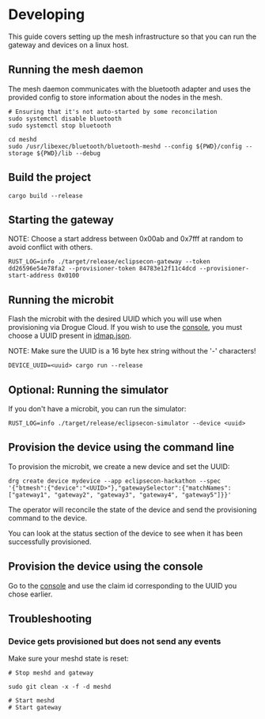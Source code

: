 # Developing

This guide covers setting up the mesh infrastructure so that you can run the gateway and devices on a linux host.

## Running the mesh daemon

The mesh daemon communicates with the bluetooth adapter and uses the provided config to store information about the nodes in the mesh.

```
# Ensuring that it's not auto-started by some reconcilation
sudo systemctl disable bluetooth
sudo systemctl stop bluetooth

cd meshd
sudo /usr/libexec/bluetooth/bluetooth-meshd --config ${PWD}/config --storage ${PWD}/lib --debug
```

## Build the project

```
cargo build --release
```

## Starting the gateway

NOTE: Choose a start address between 0x00ab and 0x7fff at random to avoid conflict with others.

```
RUST_LOG=info ./target/release/eclipsecon-gateway --token dd26596e54e78fa2 --provisioner-token 84783e12f11c4dcd --provisioner-start-address 0x0100
```

## Running the microbit

Flash the microbit with the desired UUID which you will use when provisioning via Drogue Cloud. If you wish to use the [console](https://console-eclipsecon-2022.apps.sandbox.drogue.world/), you must choose a UUID present in [idmap.json](https://github.com/Eclipse-IoT/eclipsecon-2022-hackathon/blob/main/console/src/main/resources/META-INF/resources/idmap.json).

NOTE: Make sure the UUID is a 16 byte hex string without the '-' characters!

```
DEVICE_UUID=<uuid> cargo run --release
```

## Optional: Running the simulator

If you don't have a microbit, you can run the simulator:

```
RUST_LOG=info ./target/release/eclipsecon-simulator --device <uuid>
```


## Provision the device using the command line

To provision the microbit, we create a new device and set the UUID:

```
drg create device mydevice --app eclipsecon-hackathon --spec '{"btmesh":{"device":"<UUID>"},"gatewaySelector":{"matchNames":["gateway1", "gateway2", "gateway3", "gateway4", "gateway5"]}}'
```

The operator will reconcile the state of the device and send the provisioning command to the device.

You can look at the status section of the device to see when it has been successfully provisioned.

## Provision the device using the console

Go to the [console](https://console-eclipsecon-2022.apps.sandbox.drogue.world/) and use the claim id corresponding to the UUID you chose earlier.


## Troubleshooting

### Device gets provisioned but does not send any events

Make sure your meshd state is reset:

```
# Stop meshd and gateway

sudo git clean -x -f -d meshd

# Start meshd
# Start gateway
```
